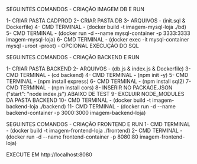 SEGUINTES COMANDOS - CRIAÇÃO IMAGEM DB E RUN

1- CRIAR PASTA CADPROD
2- CRIAR PASTA DB
3- ARQUIVOS - (init.sql & Dockerfile)
4- CMD TERMINAL - (docker build -t imagem-mysql-loja ./bd)
5- CMD TERMINAL - (docker run -d --name mysql-container -p 3333:3333 imagem-mysql-loja)
6- CMD TERMINAL - (docker exec -it mysql-container mysql -uroot -proot) - OPCIONAL EXECUÇÃO DO SQL

SEGUINTES COMANDOS - CRIAÇÃO BACKEND E RUN

1- CRIAR PASTA BACKEND
2- ARQUIVOS - (db.js & index.js & Dockerfile)
3- CMD TERMINAL - (cd backend)
4- CMD TERMINAL - (npm init -y)
5- CMD TERMINAL - (npm install express)
6- CMD TERMINAL - (npm install sql2)
7- CMD TERMINAL - (npm install cors)
8- INSERIR NO PACKAGE.JSON ("start": "node index.js") ABAIXO DE TEST
9- EXCLUIR NODE_MODULES DA PASTA BACKEND
10- CMD TERMINAL -  (docker build -t imagem-backend-loja ./backend)
11- CMD TERMINAL - (docker run -d --name backend-container -p 3000:3000 imagem-backend-loja)

SEGUINTES COMANDOS - CRIAÇÃO FRONTEND E RUN
1- CMD TERMINAL -  (docker build -t imagem-frontend-loja ./frontend)
2- CMD TERMINAL - (docker run -d --name frontend-container -p 8080:80 imagem-frontend-loja)

EXECUTE EM http://localhost:8080

 
